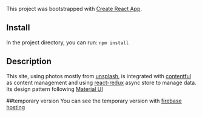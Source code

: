 This project was bootstrapped with [Create React App](https://github.com/facebook/create-react-app).

## Install

In the project directory, you can run: `npm install`


## Description

This site, using photos mostly from [unsplash](https://unsplash.com/), is integrated with [contentful](https://www.contentful.com/) as content management and using [react-redux](https://redux.js.org/introduction/getting-started) async store to manage data. Its design pattern following [Material UI](https://material-ui.com/)

##temporary version
You can see the temporary version with [firebase hosting](https://qld-natureside.firebaseapp.com/)
